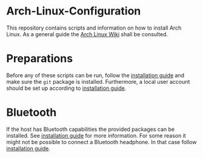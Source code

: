 # Arch-Linux-Configuration
This repository contains scripts and information on how to install Arch Linux.
As a general guide the [Arch Linux Wiki](https://archlinux.org) shall be consulted.

# Preparations
Before any of these scripts can be run, follow the [installation guide](https://archlinux.org/title/installation_guide) and make sure the `git` package is installed.
Furthermore, a local user account should be set up according to [installation guide](https://archlinux.org/title/General_recommendations).

# Bluetooth
If the host has Bluetooth capabilities the provided packages can be installed.
See [installation guide](https://archlinux.org/title/Bluetooth) for more information.
For some reason it might not be possible to connect a Bluetooth headphone.
In that case follow [installation guide](https://archlinux.org/title/bluetooth_headset).

